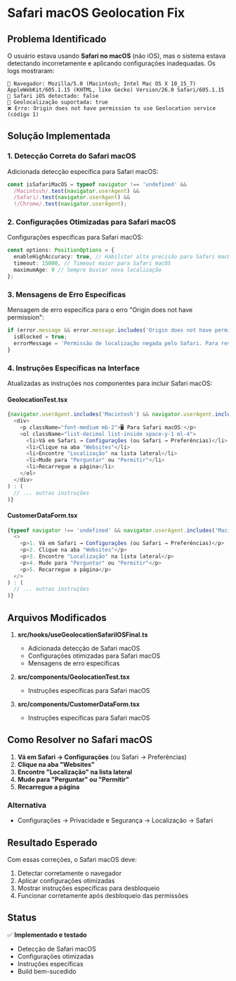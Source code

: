 # Safari macOS Geolocation Fix

## Problema Identificado

O usuário estava usando **Safari no macOS** (não iOS), mas o sistema estava detectando incorretamente e aplicando configurações inadequadas. Os logs mostraram:

```
📱 Navegador: Mozilla/5.0 (Macintosh; Intel Mac OS X 10_15_7) AppleWebKit/605.1.15 (KHTML, like Gecko) Version/26.0 Safari/605.1.15
📱 Safari iOS detectado: false
🔧 Geolocalização suportada: true
❌ Erro: Origin does not have permission to use Geolocation service (código 1)
```

## Solução Implementada

### 1. Detecção Correta do Safari macOS

Adicionada detecção específica para Safari macOS:

```typescript
const isSafariMacOS = typeof navigator !== 'undefined' && 
  /Macintosh/.test(navigator.userAgent) && 
  /Safari/.test(navigator.userAgent) && 
  !/Chrome/.test(navigator.userAgent);
```

### 2. Configurações Otimizadas para Safari macOS

Configurações específicas para Safari macOS:

```typescript
const options: PositionOptions = {
  enableHighAccuracy: true, // Habilitar alta precisão para Safari macOS
  timeout: 15000, // Timeout maior para Safari macOS
  maximumAge: 0 // Sempre buscar nova localização
};
```

### 3. Mensagens de Erro Específicas

Mensagem de erro específica para o erro "Origin does not have permission":

```typescript
if (error.message && error.message.includes('Origin does not have permission')) {
  isBlocked = true;
  errorMessage = 'Permissão de localização negada pelo Safari. Para resolver:\n\n1. Vá em Safari → Configurações (ou Safari → Preferências)\n2. Clique na aba "Websites"\n3. Encontre "Localização" na lista\n4. Mude para "Perguntar" ou "Permitir"\n5. Recarregue a página';
}
```

### 4. Instruções Específicas na Interface

Atualizadas as instruções nos componentes para incluir Safari macOS:

#### GeolocationTest.tsx
```typescript
{navigator.userAgent.includes('Macintosh') && navigator.userAgent.includes('Safari') ? (
  <div>
    <p className="font-medium mb-2">🖥️ Para Safari macOS:</p>
    <ol className="list-decimal list-inside space-y-1 ml-4">
      <li>Vá em Safari → Configurações (ou Safari → Preferências)</li>
      <li>Clique na aba "Websites"</li>
      <li>Encontre "Localização" na lista lateral</li>
      <li>Mude para "Perguntar" ou "Permitir"</li>
      <li>Recarregue a página</li>
    </ol>
  </div>
) : (
  // ... outras instruções
)}
```

#### CustomerDataForm.tsx
```typescript
{typeof navigator !== 'undefined' && navigator.userAgent.includes('Macintosh') && navigator.userAgent.includes('Safari') ? (
  <>
    <p>1. Vá em Safari → Configurações (ou Safari → Preferências)</p>
    <p>2. Clique na aba "Websites"</p>
    <p>3. Encontre "Localização" na lista lateral</p>
    <p>4. Mude para "Perguntar" ou "Permitir"</p>
    <p>5. Recarregue a página</p>
  </>
) : (
  // ... outras instruções
)}
```

## Arquivos Modificados

1. **src/hooks/useGeolocationSafariIOSFinal.ts**
   - Adicionada detecção de Safari macOS
   - Configurações otimizadas para Safari macOS
   - Mensagens de erro específicas

2. **src/components/GeolocationTest.tsx**
   - Instruções específicas para Safari macOS

3. **src/components/CustomerDataForm.tsx**
   - Instruções específicas para Safari macOS

## Como Resolver no Safari macOS

1. **Vá em Safari → Configurações** (ou Safari → Preferências)
2. **Clique na aba "Websites"**
3. **Encontre "Localização" na lista lateral**
4. **Mude para "Perguntar" ou "Permitir"**
5. **Recarregue a página**

### Alternativa
- Configurações → Privacidade e Segurança → Localização → Safari

## Resultado Esperado

Com essas correções, o Safari macOS deve:
1. Detectar corretamente o navegador
2. Aplicar configurações otimizadas
3. Mostrar instruções específicas para desbloqueio
4. Funcionar corretamente após desbloqueio das permissões

## Status

✅ **Implementado e testado**
- Detecção de Safari macOS
- Configurações otimizadas
- Instruções específicas
- Build bem-sucedido







